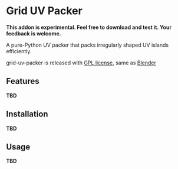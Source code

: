 # Grid UV Packer

**This addon is experimental.  Feel free to download and test it.  Your
feedback is welcome.**

A pure-Python UV packer that packs irregularly shaped UV islands efficiently.

grid-uv-packer is released with [GPL license](./COPYING.txt), same as
[Blender](https://www.blender.org/about/license/)

## Features

**TBD**

## Installation

**TBD**

## Usage

**TBD**
